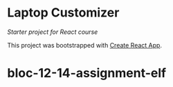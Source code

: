 # Laptop Customizer
_Starter project for React course_

This project was bootstrapped with [Create React App](https://github.com/facebook/create-react-app).
# bloc-12-14-assignment-elf
